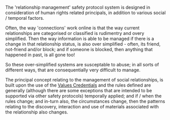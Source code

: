 The 'relationship management' safety protocol system is designed in consideration of human rights related principals, in addition to various social / temporal factors. 

Often, the way 'connections' work online is that the way current relationships are categorised or classified is rudimentry and overy simplified.  Then the way information is able to be managed if there is a change in that relationship status, is also over simplified - often, its friend, not-friend and/or block; and if someone is blocked, then anything that happened in past, is all gone too! 

So these over-simplified systems are susceptable to abuse; in all sorts of different ways, that are consequentially very difficult to manage.   

The principal concept relating to the management of social relationships, is built upon the use of the [Values Credentials](../Values%20Credentials.md) and the rules defined are generally (although there are some exceptions that are intended to be supported via other safety protocols) temporally applied; and if / when the rules change; and in-turn also, the circumstances change, then the patterns relating to the discovery, interaction and use of materials associated with the relationship also changes.


